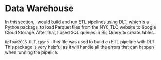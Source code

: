 # Data Warehouse

In this section, I would build and run ETL pipelines using DLT, which is a Python package, to load Parquet files from the NYC_TLC website to Google Cloud Storage. After that, I used SQL queries in Big Query to create tables.

`Upload2GCS_DLT.ipynb` - this file was used to build an ETL pipeline with DLT. This package is very helpful as it will handle all the errors that can happen when running the pipeline.
